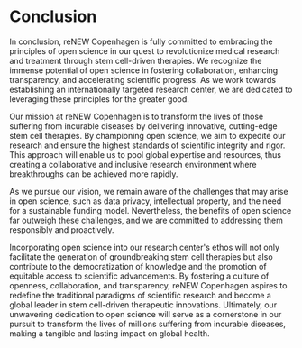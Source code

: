 # Conclusion

In conclusion, reNEW Copenhagen is fully committed to embracing the principles of open science in our quest to revolutionize medical research and treatment through stem cell-driven therapies. We recognize the immense potential of open science in fostering collaboration, enhancing transparency, and accelerating scientific progress. As we work towards establishing an internationally targeted research center, we are dedicated to leveraging these principles for the greater good.

Our mission at reNEW Copenhagen is to transform the lives of those suffering from incurable diseases by delivering innovative, cutting-edge stem cell therapies. By championing open science, we aim to expedite our research and ensure the highest standards of scientific integrity and rigor. This approach will enable us to pool global expertise and resources, thus creating a collaborative and inclusive research environment where breakthroughs can be achieved more rapidly.

As we pursue our vision, we remain aware of the challenges that may arise in open science, such as data privacy, intellectual property, and the need for a sustainable funding model. Nevertheless, the benefits of open science far outweigh these challenges, and we are committed to addressing them responsibly and proactively.

Incorporating open science into our research center's ethos will not only facilitate the generation of groundbreaking stem cell therapies but also contribute to the democratization of knowledge and the promotion of equitable access to scientific advancements. By fostering a culture of openness, collaboration, and transparency, reNEW Copenhagen aspires to redefine the traditional paradigms of scientific research and become a global leader in stem cell-driven therapeutic innovations. Ultimately, our unwavering dedication to open science will serve as a cornerstone in our pursuit to transform the lives of millions suffering from incurable diseases, making a tangible and lasting impact on global health.

&#x20;
